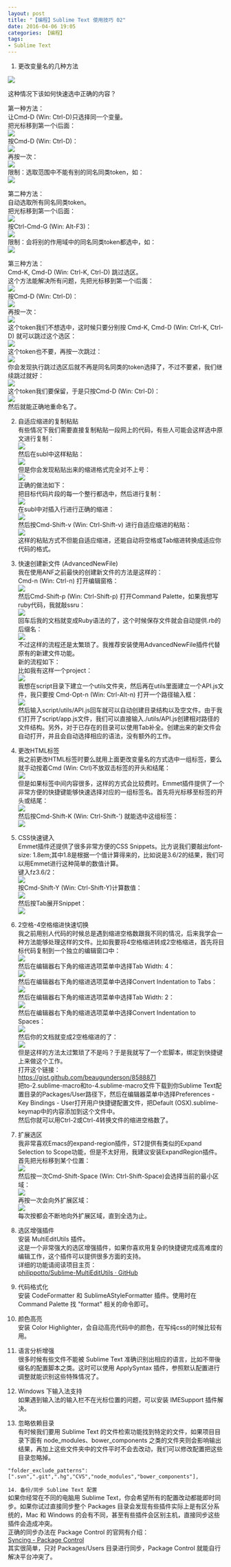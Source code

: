 ```yaml
---
layout: post
title: "【编程】Sublime Text 使用技巧 02"
date: 2016-04-06 19:05
categories: 【编程】
tags:
- Sublime Text
---
```


1. 更改变量名的几种方法  

![](http://qqadapt.qpic.cn/adapt/0/02c77daa-e62a-43dd-904f-97b75294d5d1/800?pt=0&ek=1&kp=1&sce=0-12-12)  

这种情况下该如何快速选中正确的内容？  

第一种方法：  
让Cmd-D (Win: Ctrl-D)只选择同一个变量。  
把光标移到第一个i后面：  
![](http://qqadapt.qpic.cn/adapt/0/a96c6a92-6983-9ee2-255f-216a9247d8d2/800?pt=0&ek=1&kp=1&sce=0-12-12)  
按Cmd-D (Win: Ctrl-D)：  
![](http://qqadapt.qpic.cn/adapt/0/97c1f1dc-6b03-9aa0-3907-808fcd300731/800?pt=0&ek=1&kp=1&sce=0-12-12)  
再按一次：  
![](http://qqadapt.qpic.cn/adapt/0/61afdcaf-dd56-471e-3bab-35505a5717bc/800?pt=0&ek=1&kp=1&sce=0-12-12)  
限制：选取范围中不能有别的同名同类token，如：  
![](http://qqadapt.qpic.cn/adapt/0/0d5f8efd-ac2c-56f6-864f-a41401a42f99/800?pt=0&ek=1&kp=1&sce=0-12-12)  

第二种方法：  
自动选取所有同名同类token。  
把光标移到第一个i后面：  
![](http://qqadapt.qpic.cn/adapt/0/a96c6a92-6983-9ee2-255f-216a9247d8d2/800?pt=0&ek=1&kp=1&sce=0-12-12)  
按Ctrl-Cmd-G (Win: Alt-F3)：  
![](http://qqadapt.qpic.cn/adapt/0/61afdcaf-dd56-471e-3bab-35505a5717bc/800?pt=0&ek=1&kp=1&sce=0-12-12)  
限制：会将别的作用域中的同名同类token都选中，如：  
![](http://qqadapt.qpic.cn/adapt/0/082cf22a-43e5-cec1-e3d5-2c1f74075f23/800?pt=0&ek=1&kp=1&sce=0-12-12)  

第三种方法：  
Cmd-K, Cmd-D (Win: Ctrl-K, Ctrl-D) 跳过选区。  
这个方法能解决所有问题，先把光标移到第一个i后面：  
![](http://qqadapt.qpic.cn/adapt/0/57e4f7d0-7942-2367-9626-e0a2a81745d8/800?pt=0&ek=1&kp=1&sce=0-12-12)  
按Cmd-D (Win: Ctrl-D)：  
![](http://qqadapt.qpic.cn/adapt/0/6b1c2cb6-348d-bcd4-3b7d-664b3c450ce2/800?pt=0&ek=1&kp=1&sce=0-12-12)  
再按一次：  
![](http://qqadapt.qpic.cn/adapt/0/7dee8736-a30c-7653-187d-c16ebef9a607/800?pt=0&ek=1&kp=1&sce=0-12-12)  
这个token我们不想选中，这时候只要分别按 Cmd-K, Cmd-D (Win: Ctrl-K, Ctrl-D) 就可以跳过这个选区：  
![](http://qqadapt.qpic.cn/adapt/0/b3197965-3a4a-b1ba-e64e-159b5d38608e/800?pt=0&ek=1&kp=1&sce=0-12-12)  
这个token也不要，再按一次跳过：  
![](http://qqadapt.qpic.cn/adapt/0/498a1da6-a59c-262f-d797-47d8dc6e8735/800?pt=0&ek=1&kp=1&sce=0-12-12)  
你会发现执行跳过选区后就不再是同名同类的token选择了，不过不要紧，我们继续跳过就好：  
![](http://qqadapt.qpic.cn/adapt/0/14ea040b-011a-67c9-390e-9e7ae59c3a64/800?pt=0&ek=1&kp=1&sce=0-12-12)  
这个token我们要保留，于是只按Cmd-D (Win: Ctrl-D)：  
![](http://qqadapt.qpic.cn/adapt/0/3d0ef6f2-2401-5101-9378-c69ae8a0bf0a/800?pt=0&ek=1&kp=1&sce=0-12-12)  
然后就能正确地重命名了。  

2. 自适应缩进的复制粘贴  
有些情况下我们需要直接复制粘贴一段网上的代码，有些人可能会这样选中原文进行复制：  
![](http://qqadapt.qpic.cn/adapt/0/d90140e5-e488-ea80-9e4e-8109d4a4cdb5/800?pt=0&ek=1&kp=1&sce=0-12-12)  
然后在subl中这样粘贴：  
![](http://qqadapt.qpic.cn/adapt/0/8c0c8783-602f-2404-b21b-bf0006d8e9f5/800?pt=0&ek=1&kp=1&sce=0-12-12)  
但是你会发现粘贴出来的缩进格式完全对不上号：  
![](http://qqadapt.qpic.cn/adapt/0/a01dfd30-bbf7-5b40-bd99-ecdc2607f2f5/800?pt=0&ek=1&kp=1&sce=0-12-12)  
正确的做法如下：  
把目标代码片段的每一个整行都选中，然后进行复制：  
![](http://qqadapt.qpic.cn/adapt/0/55fb1a29-eb60-01df-fd6b-9927b4e1aa94/800?pt=0&ek=1&kp=1&sce=0-12-12)  
在subl中对插入行进行正确的缩进：  
![](http://qqadapt.qpic.cn/adapt/0/dcc29832-d9a8-4319-8e48-fb25ec87a55a/800?pt=0&ek=1&kp=1&sce=0-12-12)  
然后按Cmd-Shift-v (Win: Ctrl-Shift-v) 进行自适应缩进的粘贴：  
![](http://qqadapt.qpic.cn/adapt/0/4231540b-f2cf-34e8-f11a-d464f3840a67/800?pt=0&ek=1&kp=1&sce=0-12-12)  
这样的粘贴方式不但能自适应缩进，还能自动将空格或Tab缩进转换成适应你代码的格式。  

3. 快速创建新文件 (AdvancedNewFile)  
我在使用ANF之前最快的创建新文件的方法是这样的：  
Cmd-n (Win: Ctrl-n) 打开编辑窗格：  
![](http://qqadapt.qpic.cn/adapt/0/c9ca597f-e2c6-538f-df16-984c91a504e1/800?pt=0&ek=1&kp=1&sce=0-12-12)  
然后Cmd-Shift-p (Win: Ctrl-Shift-p) 打开Command Palette，如果我想写ruby代码，我就敲ssru：  
![](http://qqadapt.qpic.cn/adapt/0/feac32fe-ae6b-e6ef-3224-9cc37a8e76b7/800?pt=0&ek=1&kp=1&sce=0-12-12)  
回车后我的文档就变成Ruby语法的了，这个时候保存文件就会自动提供.rb的后缀名：  
![](http://qqadapt.qpic.cn/adapt/0/da4c3fbc-bc15-8f07-9cfc-0333d972c673/800?pt=0&ek=1&kp=1&sce=0-12-12)  
不过这样的流程还是太繁琐了。我推荐安装使用AdvancedNewFile插件代替原有的新建文件功能。  
新的流程如下：  
比如我有这样一个project：  
![](http://qqadapt.qpic.cn/adapt/0/ab6d33af-9494-3da9-0319-16a0b1d27ce2/800?pt=0&ek=1&kp=1&sce=0-12-12)  
我想在script目录下建立一个utils文件夹，然后再在utils里面建立一个API.js文件，我只要按 Cmd-Opt-n (Win: Ctrl-Alt-n) 打开一个路径输入框：  
![](http://qqadapt.qpic.cn/adapt/0/a8f020ab-a1bc-65d9-1572-814316748240/800?pt=0&ek=1&kp=1&sce=0-12-12)  
然后输入script/utils/API.js回车就可以自动创建目录结构以及空文件。由于我们打开了script/app.js文件，我们可以直接输入./utils/API.js创建相对路径的文件结构。另外，对于已存在的目录可以使用Tab补全。创建出来的新文件会自动打开，并且会自动选择相应的语法，没有额外的工作。  

4. 更改HTML标签  
我之前更改HTML标签时要么就用上面更改变量名的方式选中一组标签，要么就手动按着Cmd (Win: Ctrl)不放双击标签的开头和结尾：  
![](http://qqadapt.qpic.cn/adapt/0/9287c71e-d03f-6573-400b-344cd7f63bdb/800?pt=0&ek=1&kp=1&sce=0-12-12)  
但是如果标签中间内容很多，这样的方式会比较费时。Emmet插件提供了一个非常方便的快捷键能够快速选择对应的一组标签名。首先将光标移至标签的开头或结尾：  
![](http://qqadapt.qpic.cn/adapt/0/3a08c4a3-53ce-809d-7e5e-963c6a058685/800?pt=0&ek=1&kp=1&sce=0-12-12)  
然后按Cmd-Shift-K (Win: Ctrl-Shift-') 就能选中这组标签：  
![](http://qqadapt.qpic.cn/adapt/0/3778d561-75b9-67b5-6265-c8ce37cd9d4f/800?pt=0&ek=1&kp=1&sce=0-12-12)  

5. CSS快速键入  
Emmet插件还提供了很多非常方便的CSS Snippets。比方说我们要敲出font-size: 1.8em;其中1.8是根据一个值计算得来的，比如说是3.6/2的结果，我们可以用Emmet进行这种简单的数值计算。  
键入fz3.6/2：  
![](http://qqadapt.qpic.cn/adapt/0/c5582920-2a2d-ea4f-7844-b68a2296ce0b/800?pt=0&ek=1&kp=1&sce=0-12-12)  
按Cmd-Shift-Y (Win: Ctrl-Shift-Y)计算数值：  
![](http://qqadapt.qpic.cn/adapt/0/39b3d0d4-f958-47e3-1c43-c0b2461a00e3/800?pt=0&ek=1&kp=1&sce=0-12-12)  
然后按Tab展开Snippet：  
![](http://qqadapt.qpic.cn/adapt/0/b981ba2c-b367-1177-1130-80362ba327ac/800?pt=0&ek=1&kp=1&sce=0-12-12)  

6. 2空格-4空格缩进快速切换  
我之前用别人代码的时候总是遇到缩进空格数跟我不同的情况，后来我学会一种方法能够处理这样的文件。比如我要将4空格缩进转成2空格缩进，首先将目标代码复制到一个独立的编辑窗口中：  
![](http://qqadapt.qpic.cn/adapt/0/1722bfd7-7d4e-621e-5fcd-61c8dcbf99e4/800?pt=0&ek=1&kp=1&sce=0-12-12)  
然后在编辑器右下角的缩进选项菜单中选择Tab Width: 4：  
![](http://qqadapt.qpic.cn/adapt/0/46ef049a-d67b-7afa-89b4-3945f82d8224/800?pt=0&ek=1&kp=1&sce=0-12-12)  
然后在编辑器右下角的缩进选项菜单中选择Convert Indentation to Tabs：  
![](http://qqadapt.qpic.cn/adapt/0/0b4e093d-368e-0935-5113-92f6b4cd1c2c/800?pt=0&ek=1&kp=1&sce=0-12-12)  
然后在编辑器右下角的缩进选项菜单中选择Tab Width: 2：  
![](http://qqadapt.qpic.cn/adapt/0/69131a1e-ce89-ccb1-3740-aa2947c47e9e/800?pt=0&ek=1&kp=1&sce=0-12-12)  
然后在编辑器右下角的缩进选项菜单中选择Convert Indentation to Spaces：  
![](http://qqadapt.qpic.cn/adapt/0/fc7f9e08-5cd0-1901-fd30-978a852812ea/800?pt=0&ek=1&kp=1&sce=0-12-12)  
然后你的文档就变成2空格缩进的了：  
![](http://qqadapt.qpic.cn/adapt/0/036f6ded-538a-faf8-d247-a51103653f46/800?pt=0&ek=1&kp=1&sce=0-12-12)  
但是这样的方法太过繁琐了不是吗？于是我就写了一个宏脚本，绑定到快捷键上来做这个工作。  
打开这个链接：  
<https://gist.github.com/beaugunderson/8588871>  
把to-2.sublime-macro和to-4.sublime-macro文件下载到你Sublime Text配置目录的Packages/User路径下，然后在编辑器菜单中选择Preferences - Key Bindings - User打开用户快捷键配置文件，把Default (OSX).sublime-keymap中的内容添加到这个文件中。  
然后你就可以用Ctrl-2或Ctrl-4转换文件的缩进空格数了。  

7. 扩展选区  
我非常喜欢Emacs的expand-region插件，ST2提供有类似的Expand Selection to Scope功能，但是不太好用，我建议安装ExpandRegion插件。  
首先把光标移到某个位置：  
![](http://qqadapt.qpic.cn/adapt/0/a6d51331-a38f-bea1-3f7d-75647a5330a6/800?pt=0&ek=1&kp=1&sce=0-12-12)  
然后按一次Cmd-Shift-Space (Win: Ctrl-Shift-Space)会选择当前的最小区域：  
![](http://qqadapt.qpic.cn/adapt/0/a3e166d6-5ea0-6f83-3ebc-a2a3d9ca827b/800?pt=0&ek=1&kp=1&sce=0-12-12)  
再按一次会向外扩展区域：  
![](http://qqadapt.qpic.cn/adapt/0/e07c15d1-a5a1-0398-8555-2a2d9101cd35/800?pt=0&ek=1&kp=1&sce=0-12-12)  
每次按都会不断地向外扩展区域，直到全选为止。  

8. 选区增强插件  
安装 MultiEditUtils 插件。  
这是一个非常强大的选区增强插件，如果你喜欢用复杂的快捷键完成高难度的编辑工作，这个插件可以提供很多方面的支持。  
详细的功能请阅读项目主页：  
[philippotto/Sublime-MultiEditUtils · GitHub](https://link.zhihu.com/?target=https%3A//github.com/philippotto/Sublime-MultiEditUtils)  

9. 代码格式化  
安装 CodeFormatter 和 SublimeAStyleFormatter 插件。使用时在 Command Palette 找 "format" 相关的命令即可。  

10. 颜色高亮  
安装 Color Highlighter，会自动高亮代码中的颜色，在写纯css的时候比较有用。  

11. 语言分析增强  
很多时候有些文件不能被 Sublime Text 准确识别出相应的语言，比如不带後缀名的配置脚本之类。这时可以使用 ApplySyntax 插件，参照默认配置进行调整就能识别这些特殊情况了。  

12. Windows 下输入法支持  
如果遇到输入法的输入栏不在光标位置的问题，可以安装 IMESupport 插件解决。  

13. 忽略依赖目录  
有时候我们要用 Sublime Text 的文件检索功能找到特定的文件，如果项目目录下面有 node_modules、bower_components 之类的文件夹则会影响输出结果，再加上这些文件夹中的文件平时不会去改动，我们可以修改配置把这些目录忽略掉。  

```
"folder_exclude_patterns": [".svn",".git",".hg","CVS","node_modules","bower_components"],
```

`14. 备份/同步 Sublime Text 配置`  
如果你经常在不同的电脑用 Sublime Text，你会希望所有的配置改动都能即时同步。如果你试过直接同步整个 Packages 目录会发现有些插件实际上是有区分系统的，Mac 和 Windows 的会有不同，甚至有些插件会区别主机，直接同步这些插件会造成冲突。  
正确的同步办法在 Package Control 的官网有介绍：  
[Syncing - Package Control](https://link.zhihu.com/?target=https%3A//packagecontrol.io/docs/syncing)  
其实很简单，只对 Packages/Users 目录进行同步，Package Control 就能自行解决平台冲突了。